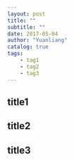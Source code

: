 ```yaml
---
layout: post
title: ""
subtitle: ""
date: 2017-05-04
author: "Yuanliang"
catalog: true
tags:
	- tag1
	- tag2
	- tag3
---
```


## title1


## title2


## title3
